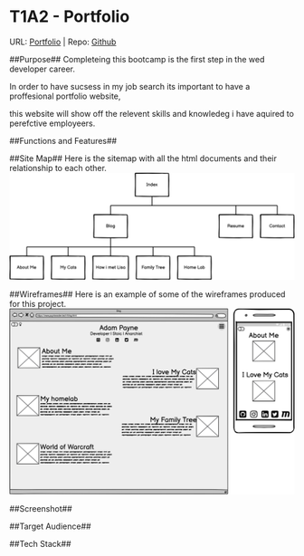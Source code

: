 # T1A2 - Portfolio
URL: [Portfolio](https://optimistic-varahamihira-178b69.netlify.app) | Repo: [Github](https://github.com/PayneLessDev/portfolio)

##Purpose##
Completeing this bootcamp is the first step in the wed developer career.

In order to have sucsess in my job search its important to have a proffesional portfolio website,

this website will show off the relevent skills and knowledeg i have aquired to perefctive employeers.

##Functions and Features##


##Site Map##
Here is the sitemap with all the html documents and their relationship to each other.
![](docs/img/Sitemap.png)

##Wireframes##
Here is an example of some of the wireframes produced for this project.
![](docs/img/Blog.png)

##Screenshot##

##Target Audience##

##Tech Stack##


